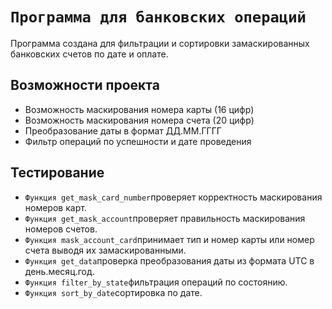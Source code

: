 # `Программа для банковских операций`

Программа создана для фильтрации и сортировки замаскированных банковских счетов по дате и оплате.

## Возможности проекта

- Возможность маскирования номера карты (16 цифр)
- Возможность маскирования номера счета (20 цифр)
- Преобразование даты в формат ДД.ММ.ГГГГ
- Фильтр операций по успешности и дате проведения

## Тестирование

- `Функция get_mask_card_number`проверяет корректность маскирования номеров карт.
- `Функция get_mask_account`проверяет правильность маскирования номеров счетов.
- `Функция mask_account_card`принимает тип и номер карты или номер счета выводя их замаскированными.
- `Функция get_data`проверка преобразования даты из формата UTC в день.месяц.год.
- `Функция filter_by_state`фильтрация операций по состоянию.
- `Функция sort_by_date`сортировка по дате.
